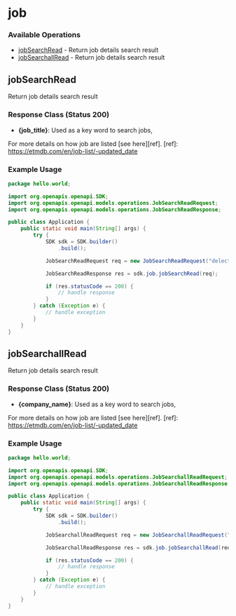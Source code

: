 # job

### Available Operations

* [jobSearchRead](#jobsearchread) - Return job details search result
* [jobSearchallRead](#jobsearchallread) - Return job details search result

## jobSearchRead

Return job details search result

### Response Class (Status 200)

* __{job_title}__: Used as a key word to search jobs,

For more details on how job are listed [see here][ref].
[ref]: https://etmdb.com/en/job-list/-updated_date

### Example Usage

```java
package hello.world;

import org.openapis.openapi.SDK;
import org.openapis.openapi.models.operations.JobSearchReadRequest;
import org.openapis.openapi.models.operations.JobSearchReadResponse;

public class Application {
    public static void main(String[] args) {
        try {
            SDK sdk = SDK.builder()
                .build();

            JobSearchReadRequest req = new JobSearchReadRequest("delectus");            

            JobSearchReadResponse res = sdk.job.jobSearchRead(req);

            if (res.statusCode == 200) {
                // handle response
            }
        } catch (Exception e) {
            // handle exception
        }
    }
}
```

## jobSearchallRead

Return job details search result

### Response Class (Status 200)

* __{company_name}__: Used as a key word to search jobs,

For more details on how job are listed [see here][ref].
[ref]: https://etmdb.com/en/job-list/-updated_date

### Example Usage

```java
package hello.world;

import org.openapis.openapi.SDK;
import org.openapis.openapi.models.operations.JobSearchallReadRequest;
import org.openapis.openapi.models.operations.JobSearchallReadResponse;

public class Application {
    public static void main(String[] args) {
        try {
            SDK sdk = SDK.builder()
                .build();

            JobSearchallReadRequest req = new JobSearchallReadRequest("tempora");            

            JobSearchallReadResponse res = sdk.job.jobSearchallRead(req);

            if (res.statusCode == 200) {
                // handle response
            }
        } catch (Exception e) {
            // handle exception
        }
    }
}
```
